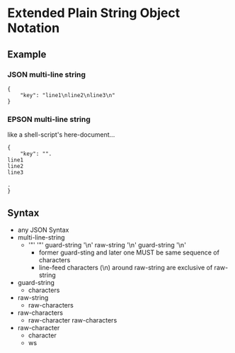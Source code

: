 # Extended Plain String Object Notation

## Example

### JSON multi-line string

```
{
    "key": "line1\nline2\nline3\n"
}
```

### EPSON multi-line string

like a shell-script's here-document...

```
{
    "key": "".
line1
line2
line3

.
}
```

## Syntax

* any JSON Syntax
* multi-line-string
    * '"' '"' guard-string '\n' raw-string '\n' guard-string '\n'
        * former guard-sting and later one MUST be same sequence of characters
        * line-feed characters (\n) around raw-string are exclusive of raw-string
* guard-string
    * characters
* raw-string
    * raw-characters
* raw-characters
    * raw-character raw-characters
* raw-character
    * character
    * ws
